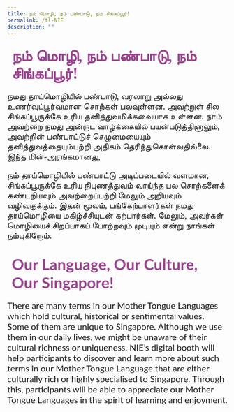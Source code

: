 ```yaml
---
title: நம் மொழி, நம் பண்பாடு, நம் சிங்கப்பூர்!
permalink: /tl-NIE
description: ""
---
```

<h4 style="font-size: 35px;font-family: Anjal InaiMathi;padding-top:12px;margin:10px;color: #9b4490;">நம் மொழி, நம் பண்பாடு, நம் சிங்கப்பூர்!</h4>
<p style="font-size: 20px;font-family: Anjal InaiMathi;">நமது தாய்மொழியில் பண்பாடு, வரலாறு அல்லது உணர்வுப்பூர்வமான சொற்கள் பலவுள்ளன.  அவற்றுள் சில சிங்கப்பூருக்கே உரிய தனித்துவமிக்கவையாக உள்ளன. நாம் அவற்றை நமது அன்றாட வாழ்க்கையில் பயன்படுத்தினாலும், அவற்றின் பண்பாட்டுச் செழுமையையும் தனித்துவத்தையும்பற்றி அதிகம் தெரிந்துகொள்வதில்லை. இந்த மின்-அரங்கமானது, </p>
<p style="font-size: 20px;font-family:Anjal InaiMathi;">நம் தாய்மொழியில் பண்பாட்டு அடிப்படையில் வளமான, சிங்கப்பூருக்கே உரிய நிபுணத்துவம் வாய்ந்த பல சொற்களைக் கண்டறியவும் அவற்றைப்பற்றி மேலும் அறியவும் வழிவகுக்கும். இதன் மூலம், பங்கேற்பாளர்கள் நமது தாய்மொழியை மகிழ்ச்சியுடன் கற்பார்கள். மேலும், அவர்கள் மொழியைச் சிறப்பாகப் போற்றவும் முடியும் என்று நாங்கள் நம்புகிறோம்.</p>
<h4 style="font-size: 35px;font-family: Lato,sans-serif;padding-top:12px;margin:10px;color: #9b4490;">Our Language, Our Culture, Our Singapore!</h4>
<p style="font-size: 20px;font-family:Lato,sans-serif;">There are many terms in our Mother Tongue Languages  which hold cultural, historical or sentimental values. Some of them are unique to Singapore. Although we use them in our daily lives, we might be unaware of their cultural richness or uniqueness. NIE’s digital booth will help participants to discover and learn more about such terms in our Mother Tongue Language that are either culturally rich or highly specialised to Singapore. Through this, participants will be able to appreciate our Mother Tongue Languages in the spirit of learning and enjoyment.</p>